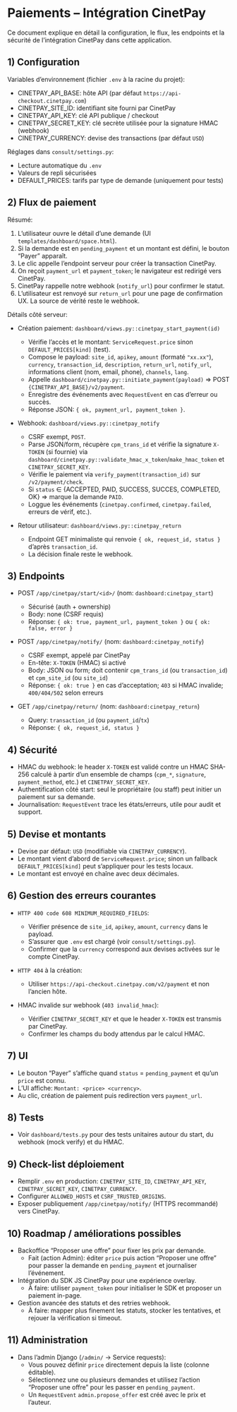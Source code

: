 # Paiements – Intégration CinetPay

Ce document explique en détail la configuration, le flux, les endpoints et la sécurité de l’intégration CinetPay dans cette application.

## 1) Configuration

Variables d’environnement (fichier `.env` à la racine du projet):
- CINETPAY_API_BASE: hôte API (par défaut `https://api-checkout.cinetpay.com`)
- CINETPAY_SITE_ID: identifiant site fourni par CinetPay
- CINETPAY_API_KEY: clé API publique / checkout
- CINETPAY_SECRET_KEY: clé secrète utilisée pour la signature HMAC (webhook)
- CINETPAY_CURRENCY: devise des transactions (par défaut `USD`)

Réglages dans `consult/settings.py`:
- Lecture automatique du `.env`
- Valeurs de repli sécurisées
- DEFAULT_PRICES: tarifs par type de demande (uniquement pour tests)

## 2) Flux de paiement

Résumé:
1. L’utilisateur ouvre le détail d’une demande (UI `templates/dashboard/space.html`).
2. Si la demande est en `pending_payment` et un montant est défini, le bouton “Payer” apparaît.
3. Le clic appelle l’endpoint serveur pour créer la transaction CinetPay.
4. On reçoit `payment_url` et `payment_token`; le navigateur est redirigé vers CinetPay.
5. CinetPay rappelle notre webhook (`notify_url`) pour confirmer le statut.
6. L’utilisateur est renvoyé sur `return_url` pour une page de confirmation UX. La source de vérité reste le webhook.

Détails côté serveur:
- Création paiement: `dashboard/views.py::cinetpay_start_payment(id)`
  - Vérifie l’accès et le montant: `ServiceRequest.price` sinon `DEFAULT_PRICES[kind]` (test).
  - Compose le payload: `site_id`, `apikey`, `amount` (formaté `"xx.xx"`), `currency`, `transaction_id`, `description`, `return_url`, `notify_url`, informations client (nom, email, phone), `channels`, `lang`.
  - Appelle `dashboard/cinetpay.py::initiate_payment(payload)` => POST `{CINETPAY_API_BASE}/v2/payment`.
  - Enregistre des événements avec `RequestEvent` en cas d’erreur ou succès.
  - Réponse JSON: `{ ok, payment_url, payment_token }`.

- Webhook: `dashboard/views.py::cinetpay_notify`
  - CSRF exempt, `POST`.
  - Parse JSON/form, récupère `cpm_trans_id` et vérifie la signature `X-TOKEN` (si fournie) via `dashboard/cinetpay.py::validate_hmac_x_token`/`make_hmac_token` et `CINETPAY_SECRET_KEY`.
  - Vérifie le paiement via `verify_payment(transaction_id)` sur `/v2/payment/check`.
  - Si `status` ∈ {ACCEPTED, PAID, SUCCESS, SUCCES, COMPLETED, OK} => marque la demande `PAID`.
  - Loggue les événements (`cinetpay.confirmed`, `cinetpay.failed`, erreurs de vérif, etc.).

- Retour utilisateur: `dashboard/views.py::cinetpay_return`
  - Endpoint GET minimaliste qui renvoie `{ ok, request_id, status }` d’après `transaction_id`.
  - La décision finale reste le webhook.

## 3) Endpoints

- POST `/app/cinetpay/start/<id>/` (nom: `dashboard:cinetpay_start`)
  - Sécurisé (auth + ownership)
  - Body: none (CSRF requis)
  - Réponse: `{ ok: true, payment_url, payment_token }` ou `{ ok: false, error }`

- POST `/app/cinetpay/notify/` (nom: `dashboard:cinetpay_notify`)
  - CSRF exempt, appelé par CinetPay
  - En-tête: `X-TOKEN` (HMAC) si activé
  - Body: JSON ou form; doit contenir `cpm_trans_id` (ou `transaction_id`) et `cpm_site_id` (ou `site_id`)
  - Réponse: `{ ok: true }` en cas d’acceptation; `403` si HMAC invalide; `400/404/502` selon erreurs

- GET `/app/cinetpay/return/` (nom: `dashboard:cinetpay_return`)
  - Query: `transaction_id` (ou `payment_id`/`tx`)
  - Réponse: `{ ok, request_id, status }`

## 4) Sécurité

- HMAC du webhook: le header `X-TOKEN` est validé contre un HMAC SHA-256 calculé à partir d’un ensemble de champs (`cpm_*`, `signature`, `payment_method`, etc.) et `CINETPAY_SECRET_KEY`.
- Authentification côté start: seul le propriétaire (ou staff) peut initier un paiement sur sa demande.
- Journalisation: `RequestEvent` trace les états/erreurs, utile pour audit et support.

## 5) Devise et montants

- Devise par défaut: `USD` (modifiable via `CINETPAY_CURRENCY`).
- Le montant vient d’abord de `ServiceRequest.price`; sinon un fallback `DEFAULT_PRICES[kind]` peut s’appliquer pour les tests locaux.
- Le montant est envoyé en chaîne avec deux décimales.

## 6) Gestion des erreurs courantes

- `HTTP 400 code 608 MINIMUM_REQUIRED_FIELDS`:
  - Vérifier présence de `site_id`, `apikey`, `amount`, `currency` dans le payload.
  - S’assurer que `.env` est chargé (voir `consult/settings.py`).
  - Confirmer que la `currency` correspond aux devises activées sur le compte CinetPay.

- `HTTP 404` à la création:
  - Utiliser `https://api-checkout.cinetpay.com/v2/payment` et non l’ancien hôte.

- HMAC invalide sur webhook (`403 invalid_hmac`):
  - Vérifier `CINETPAY_SECRET_KEY` et que le header `X-TOKEN` est transmis par CinetPay.
  - Confirmer les champs du body attendus par le calcul HMAC.

## 7) UI

- Le bouton “Payer” s’affiche quand `status` = `pending_payment` et qu’un `price` est connu.
- L’UI affiche: `Montant: <price> <currency>`.
- Au clic, création de paiement puis redirection vers `payment_url`.

## 8) Tests

- Voir `dashboard/tests.py` pour des tests unitaires autour du start, du webhook (mock verify) et du HMAC.

## 9) Check-list déploiement

- Remplir `.env` en production: `CINETPAY_SITE_ID`, `CINETPAY_API_KEY`, `CINETPAY_SECRET_KEY`, `CINETPAY_CURRENCY`.
- Configurer `ALLOWED_HOSTS` et `CSRF_TRUSTED_ORIGINS`.
- Exposer publiquement `/app/cinetpay/notify/` (HTTPS recommandé) vers CinetPay.

## 10) Roadmap / améliorations possibles

- Backoffice “Proposer une offre” pour fixer les prix par demande.
  - Fait (action Admin): éditer `price` puis action “Proposer une offre” pour passer la demande en `pending_payment` et journaliser l’événement.
- Intégration du SDK JS CinetPay pour une expérience overlay.
  - À faire: utiliser `payment_token` pour initialiser le SDK et proposer un paiement in-page.
- Gestion avancée des statuts et des retries webhook.
  - À faire: mapper plus finement les statuts, stocker les tentatives, et rejouer la vérification si timeout.

## 11) Administration

- Dans l’admin Django (`/admin/` → Service requests):
  - Vous pouvez définir `price` directement depuis la liste (colonne éditable).
  - Sélectionnez une ou plusieurs demandes et utilisez l’action “Proposer une offre” pour les passer en `pending_payment`.
  - Un `RequestEvent` `admin.propose_offer` est créé avec le prix et l’auteur.
